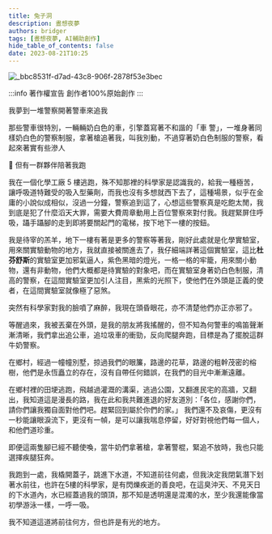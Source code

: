 ```yaml
---
title: 兔子洞
description: 晝想夜夢
authors: bridger
tags: [晝想夜夢, AI輔助創作]
hide_table_of_contents: false
date: 2023-08-21T10:25
---
```




![_bbc8531f-d7ad-43c8-906f-2878f53e3bec](https://e.brid.pw/i/2023/08/21/h5lbxp.webp)


<!-- truncate -->
:::info 著作權宣告
創作者100%原始創作
:::

  
我夢到一堆警察開著警車來追我

那些警車很特別，一輛輛奶白色的車，引擎蓋寫著不和諧的「車 警」，一堆身著同樣奶白色的警察制服，拿著槍追著我，叫我別動，不過穿著奶白色制服的警察，看起來著實有些滲人

 🎩 但有一群夥伴陪著我跑

我在一個化學工廠 5 樓逃跑，殊不知那裡的科學家是認識我的，給我一種極苦，讓呼吸道特難受的吸入型藥劑，而我也沒有多想就西下去了，這種場景，似乎在金庸的小說似成相似，沒過一分鐘，警察追到這了，心想這些警察真是吃飽太閒，我到底是犯了什麼滔天大罪，需要大費周章動用上百位警察來對付我。我趕緊屏住呼吸，躡手躡腳的走到即將要關起門的電梯，按下地下一樓的按鈕。

我是待宰的羔羊，地下一樓有著是更多的警察等著我，剛好此處就是化學實驗室，用來關實驗動物的地方，我就直接被關進去了，我仔細端詳著這個實驗室，這比**杜芬舒斯**的實驗室更加邪氣逼人，紫色黑暗的燈光，一格一格的牢籠，用來關小動物，還有非動物，他們大概都是待實驗的對象吧，而在實驗室身著奶白色制服，清高的警察，在這間實驗室更加引人注目，黑紫的光照下，使他們在外頭是正義的使者，在這間實驗室就像極了惡煞。

突然有科學家對我的臉噴了麻醉，我現在頭昏眼花，亦不清楚他們亦正亦邪了。

等醒過來，我被丟棄在外頭，是我的朋友將我搖醒的，但不知為何警車的鳴笛聲漸漸清晰，我們拿出追公車，追垃圾車的衝勁，反向爬腿奔跑，目標是為了擺脫這群牛奶警察。

在鄉村，經過一幢幢別墅，掠過我們的眼簾，路邊的花草，路邊的粗幹茂密的榕樹，他們是永恆矗立的存在，沒有自帶任何錯誤，在我們的目光中漸漸遠離。

在鄉村裡的田埂逃跑，飛越過灌溉的溝渠，逃過公園，又翻進民宅的高牆，又翻出，我知道這是漫長的路，我在此和我共難進退的好友道別：「各位，感謝你們，請你們讓我獨自面對他們吧。趕緊回到屬於你們的家。」 我們還不及哀傷，更沒有一秒能讓眼淚流下，更沒有一幀，是可以讓我喘息停留，好好對視他們每一個人，和他們道珍重。

即便這兩隻腳已經不聽使喚，當牛奶們拿著槍，拿著警棍，緊追不放時，我也只能選擇疾腿狂奔。

我跑到一處，我橇開蓋子，跳進下水道，不知道前往何處，但我決定我閉氣潛下划著水前往，也許在5樓的科學家，是有閃爍疾逝的善良吧，在這臭沖天、不見天日的下水道內，水已經蓋過我的頭頂，那不知是透明還是混濁的水，至少我還能像當初學游泳一樣，一呼一吸。

我不知道這道將前往何方，但也許是有光的地方。
